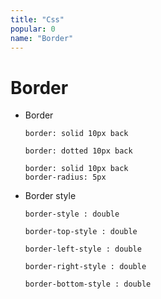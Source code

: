 ```yaml
---
title: "Css"
popular: 0
name: "Border"
---
```


# Border

- Border

  ```
  border: solid 10px back
  ```

  ```
  border: dotted 10px back
  ```

  ```
  border: solid 10px back
  border-radius: 5px
  ```

- Border style

  ```
  border-style : double
  ```

  ```
  border-top-style : double
  ```

  ```
  border-left-style : double
  ```

  ```
  border-right-style : double
  ```

  ```
  border-bottom-style : double
  ```
